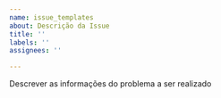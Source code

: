```yaml
---
name: issue_templates
about: Descrição da Issue
title: ''
labels: ''
assignees: ''

---
```


Descrever as informações do problema a ser realizado
